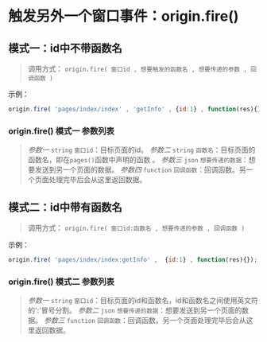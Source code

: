 
# 触发另外一个窗口事件：origin.fire()

## 模式一：id中不带函数名

> 调用方式：
> `origin.fire( 窗口id , 想要触发的函数名 , 想要传递的参数 , 回调函数 )`

示例：

````javaScript
origin.fire( 'pages/index/index' , 'getInfo' , {id:1} , function(res){});

````

### origin.fire() 模式一 参数列表

> *参数一* `string` `窗口id`：目标页面的id。 
> *参数二* `string` `函数名`：目标页面的函数名，即在`pages()`函数中声明的函数 。
> *参数三* `json` `想要传递的数据`：想要发送到另一个页面的数据。 
> *参数四* `function` `回调函数`：回调函数。另一个页面处理完毕后会从这里返回数据。 


## 模式二：id中带有函数名
> 调用方式：
> `origin.fire( 窗口id:函数名 , 想要传递的参数 , 回调函数 )`

示例：

````javaScript
origin.fire( 'pages/index/index:getInfo' ,  {id:1} , function(res){});
````
### origin.fire() 模式二 参数列表

> *参数一* `string` `窗口id`：目标页面的id和函数名，id和函数名之间使用英文符的':'冒号分割。 
> *参数二* `json` `想要传递的数据`：想要发送到另一个页面的数据。 
> *参数三* `function` `回调函数`：回调函数。另一个页面处理完毕后会从这里返回数据。 
